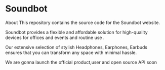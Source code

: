 # Soundbot

About This repository contains the source code for the Soundbot website. 

Soundbot provides a flexible and affordable solution for high-quality devices for offices and events and routine use .

Our extensive selection of stylish Headphones, Earphones, Earbuds ensures that you can transform any space with minimal hassle. 

We are gonna launch the official product,user and open source API soon